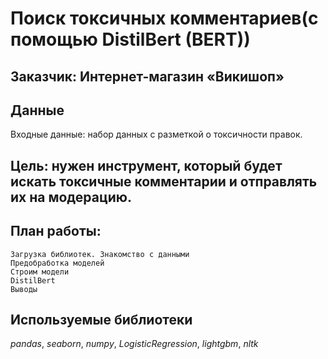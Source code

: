 # Поиск токсичных комментариев(с помощью DistilBert (BERT))


## Заказчик: Интернет-магазин «Викишоп»

## Данные

Входные данные: набор данных с разметкой о токсичности правок.


## Цель: нужен инструмент, который будет искать токсичные комментарии и отправлять их на модерацию.

## План работы:

    Загрузка библиотек. Знакомство с данными
    Предобработка моделей
    Строим модели
    DistilBert
    Выводы


## Используемые библиотеки
*pandas*, *seaborn*, *numpy*, *LogisticRegression*, *lightgbm*, *nltk*
